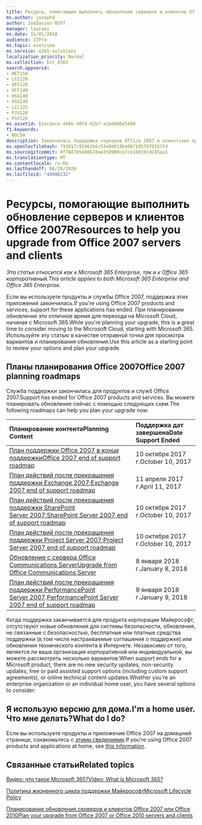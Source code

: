 ```yaml
---
title: Ресурсы, помогающие выполнить обновление серверов и клиентов Office 2007
ms.author: josephd
author: JoeDavies-MSFT
manager: laurawi
ms.date: 11/01/2018
audience: ITPro
ms.topic: overview
ms.service: o365-solutions
localization_priority: Normal
ms.collection: Ent_O365
search.appverid:
- MET150
- LCC120
- OFF120
- OFF140
- WSU140
- OSU140
- LCC125
- PJU120
- PSV120
ms.assetid: b2acaeca-4986-40f4-92b7-a1bdd06e549d
f1.keywords:
- NOCSH
description: Закончилась поддержка серверов Office 2007 и клиентских приложений, а пользовательские соглашения о поддержке недоступны. Используйте эту статью, чтобы начать планирование обновления сейчас.
ms.openlocfilehash: 79d017c92461b6c53e8d014ba9071957d70157fd
ms.sourcegitcommit: 0f7607b5e88b78ae250900ce7ce1b019cd245aa1
ms.translationtype: MT
ms.contentlocale: ru-RU
ms.lasthandoff: 06/26/2020
ms.locfileid: "44906232"
---
```

# <a name="resources-to-help-you-upgrade-from-office-2007-servers-and-clients"></a><span data-ttu-id="484c5-104">Ресурсы, помогающие выполнить обновление серверов и клиентов Office 2007</span><span class="sxs-lookup"><span data-stu-id="484c5-104">Resources to help you upgrade from Office 2007 servers and clients</span></span>

<span data-ttu-id="484c5-105">*Эта статья относится как к Microsoft 365 Enterprise, так и к Office 365 корпоративный.*</span><span class="sxs-lookup"><span data-stu-id="484c5-105">*This article applies to both Microsoft 365 Enterprise and Office 365 Enterprise.*</span></span>

<span data-ttu-id="484c5-106">Если вы используете продукты и службы Office 2007, поддержка этих приложений закончилась.</span><span class="sxs-lookup"><span data-stu-id="484c5-106">If you're using Office 2007 products and services, support for these applications has ended.</span></span> <span data-ttu-id="484c5-107">При планировании обновления это отличное время для перехода на Microsoft Cloud, начиная с Microsoft 365.</span><span class="sxs-lookup"><span data-stu-id="484c5-107">While you're planning your upgrade, this is a great time to consider moving to the Microsoft Cloud, starting with Microsoft 365.</span></span> <span data-ttu-id="484c5-108">Используйте эту статью в качестве отправной точки для просмотра вариантов и планирования обновления.</span><span class="sxs-lookup"><span data-stu-id="484c5-108">Use this article as a starting point to review your options and plan your upgrade.</span></span>
      
## <a name="office-2007-planning-roadmaps"></a><span data-ttu-id="484c5-109">Планы планирования Office 2007</span><span class="sxs-lookup"><span data-stu-id="484c5-109">Office 2007 planning roadmaps</span></span>
  
<span data-ttu-id="484c5-110">Служба поддержки закончилась для продуктов и служб Office 2007.</span><span class="sxs-lookup"><span data-stu-id="484c5-110">Support has ended for Office 2007 products and services.</span></span> <span data-ttu-id="484c5-111">Вы можете планировать обновление сейчас с помощью следующих схем.</span><span class="sxs-lookup"><span data-stu-id="484c5-111">The following roadmaps can help you plan your upgrade now.</span></span>

|<span data-ttu-id="484c5-112">**Планирование контента**</span><span class="sxs-lookup"><span data-stu-id="484c5-112">**Planning Content**</span></span>|<span data-ttu-id="484c5-113">**Поддержка дат завершена**</span><span class="sxs-lookup"><span data-stu-id="484c5-113">**Date Support Ended**</span></span>|
|:-----|:-----|
|[<span data-ttu-id="484c5-114">План поддержки Office 2007 в конце поддержки</span><span class="sxs-lookup"><span data-stu-id="484c5-114">Office 2007 end of support roadmap</span></span>](https://docs.microsoft.com/DeployOffice/office-2007-end-support-roadmap) <br/> |<span data-ttu-id="484c5-115">10 октября 2017 г.</span><span class="sxs-lookup"><span data-stu-id="484c5-115">October 10, 2017</span></span>  <br/> |
|<span data-ttu-id="484c5-116">[План действий после прекращения поддержки Exchange 2007](exchange-2007-end-of-support.md);</span><span class="sxs-lookup"><span data-stu-id="484c5-116">[Exchange 2007 end of support roadmap](exchange-2007-end-of-support.md)</span></span> <br/> |<span data-ttu-id="484c5-117">11 апреля 2017 г.</span><span class="sxs-lookup"><span data-stu-id="484c5-117">April 11, 2017</span></span>  <br/> |
|<span data-ttu-id="484c5-118">[План действий после прекращения поддержки SharePoint Server 2007](sharepoint-2007-end-of-support.md);</span><span class="sxs-lookup"><span data-stu-id="484c5-118">[SharePoint Server 2007 end of support roadmap](sharepoint-2007-end-of-support.md)</span></span> <br/> |<span data-ttu-id="484c5-119">10 октября 2017 г.</span><span class="sxs-lookup"><span data-stu-id="484c5-119">October 10, 2017</span></span>  <br/> |
|<span data-ttu-id="484c5-120">[План действий после прекращения поддержки Project Server 2007](project-server-2007-end-of-support.md);</span><span class="sxs-lookup"><span data-stu-id="484c5-120">[Project Server 2007 end of support roadmap](project-server-2007-end-of-support.md)</span></span> <br/> |<span data-ttu-id="484c5-121">10 октября 2017 г.</span><span class="sxs-lookup"><span data-stu-id="484c5-121">October 10, 2017</span></span>  <br/> |
|[<span data-ttu-id="484c5-122">Обновление с сервера Office Communications Server</span><span class="sxs-lookup"><span data-stu-id="484c5-122">Upgrade from Office Communications Server</span></span>](https://docs.microsoft.com/SkypeForBusiness/plan-your-deployment/upgrade) <br/> |<span data-ttu-id="484c5-123">8 января 2018 г.</span><span class="sxs-lookup"><span data-stu-id="484c5-123">January 8, 2018</span></span>  <br/> |
|<span data-ttu-id="484c5-124">[План действий после прекращения поддержки PerformancePoint Server 2007](pps-2007-end-of-support.md).</span><span class="sxs-lookup"><span data-stu-id="484c5-124">[PerformancePoint Server 2007 end of support roadmap](pps-2007-end-of-support.md)</span></span> <br/> |<span data-ttu-id="484c5-125">9 января 2018 г.</span><span class="sxs-lookup"><span data-stu-id="484c5-125">January 9, 2018</span></span>  <br/> |
   
<span data-ttu-id="484c5-126">Когда поддержка заканчивается для продукта корпорации Майкрософт, отсутствуют новые обновления для системы безопасности, обновления, не связанные с безопасностью, бесплатные или платные средства поддержки (в том числе настраиваемые соглашения о поддержке) или обновления технического контента в Интернете. Независимо от того, является ли ваша организация корпоративной или индивидуальной, вы можете рассмотреть несколько вариантов:</span><span class="sxs-lookup"><span data-stu-id="484c5-126">When support ends for a Microsoft product, there are no new security updates, non-security updates, free or paid assisted support options (including custom support agreements), or online technical content updates.Whether you're an enterprise organization or an individual home user, you have several options to consider:</span></span>

## <a name="im-a-home-user-what-do-i-do"></a><span data-ttu-id="484c5-127">Я использую версию для дома.</span><span class="sxs-lookup"><span data-stu-id="484c5-127">I'm a home user.</span></span> <span data-ttu-id="484c5-128">Что мне делать?</span><span class="sxs-lookup"><span data-stu-id="484c5-128">What do I do?</span></span>

<span data-ttu-id="484c5-129">Если вы используете продукты и приложения Office 2007 на домашней странице, ознакомьтесь с [этими сведениями](plan-upgrade-previous-versions-office.md#im-a-home-user-what-do-i-do).</span><span class="sxs-lookup"><span data-stu-id="484c5-129">If you're using Office 2007 products and applications at home, see [this information](plan-upgrade-previous-versions-office.md#im-a-home-user-what-do-i-do).</span></span>
     
## <a name="related-topics"></a><span data-ttu-id="484c5-130">Связанные статьи</span><span class="sxs-lookup"><span data-stu-id="484c5-130">Related topics</span></span>

[<span data-ttu-id="484c5-131">Видео: что такое Microsoft 365?</span><span class="sxs-lookup"><span data-stu-id="484c5-131">Video: What is Microsoft 365?</span></span>](https://support.office.com/article/847caf12-2589-452c-8aca-1c009797678b.aspx)
  
[<span data-ttu-id="484c5-132">Политика жизненного цикла поддержки Майкрософт</span><span class="sxs-lookup"><span data-stu-id="484c5-132">Microsoft Lifecycle Policy</span></span>](https://go.microsoft.com/fwlink/?linkid=865200)

[<span data-ttu-id="484c5-133">Планирование обновления серверов и клиентов Office 2007 или Office 2010</span><span class="sxs-lookup"><span data-stu-id="484c5-133">Plan your upgrade from Office 2007 or Office 2010 servers and clients</span></span>](plan-upgrade-previous-versions-office.md)
  

